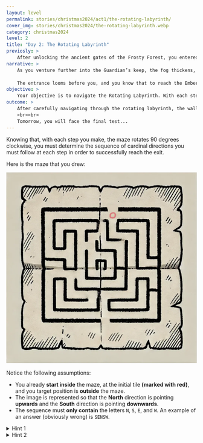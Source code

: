 ```yaml
---
layout: level
permalink: stories/christmas2024/act1/the-rotating-labyrinth/
cover_img: stories/christmas2024/the-rotating-labyrinth.webp
category: christmas2024
level: 2
title: "Day 2: The Rotating Labyrinth"
previosly: >
    After unlocking the ancient gates of the Frosty Forest, you entered the Guardian’s domain — a land now gripped by an unnatural chill.
narrative: >
    As you venture further into the Guardian’s keep, the fog thickens, and you find yourself standing before a massive structure made entirely of ice — the Rotating Labyrinth. People speak of this labyrinth as ever-shifting, a living maze that defends the path to the Ember of Warmth. Each step you take causes the walls to twist and the corridors to rotate, disorienting even the bravest of souls. To prepare for the challenge, you begin drawing the maze on a piece of paper, hoping to better navigate its twists and turns.

    The entrance looms before you, and you know that to reach the Ember, you must outwit the labyrinth’s magic. But beware, for every move you make will cause the maze to rotate, shifting the very ground beneath your feet. The journey ahead requires both cleverness and precision.
objective: >
    Your objective is to navigate the Rotating Labyrinth. With each step, the maze rotates 90 degrees clockwise. Solve the maze and plan your steps carefully to reach the exit and continue your quest to reignite the Ember of Warmth.
outcome: >
    After carefully navigating through the rotating labyrinth, the walls cease their movement, and you find the exit. The cold has deepened, but a distant light calls you onward. The Ember of Warmth is near, yet the Guardian's final trial awaits.
    <br><br>
    Tomorrow, you will face the final test...
---
```


Knowing that, with each step you make, the maze rotates 90 degrees clockwise, you must determine the sequence of cardinal directions you must follow at each step in order to successfully reach the exit.

Here is the maze that you drew:

<div><img class="challenge-img" src="/assets/img/stories/christmas2024/rotating-labyrinth-sketch.webp"></div>

Notice the following assumptions:
- You already **start inside** the maze, at the initial tile **(marked with red)**, and you target position is **outside** the maze.
- The image is represented so that the **North** direction is pointing **upwards** and the **South** direction is pointing **downwards**.
- The sequence must **only contain** the letters `N`, `S`, `E`, and `W`. An example of an answer (obviously wrong) is `SENSW`.

<details>
 <summary>Hint 1</summary>
 The simplest (yet most time-consuming) approach is to determine the path <b>dynamically</b>, by rotating the maze each time you make a move. But there is a clever way to solve it...
</details>

<details>
 <summary>Hint 2</summary>
 The second approach consists in determining the path <b>statically</b>, by solving the path while ignoring the rotations. After that, you only need to rotate each step according to its position in the sequence. For example, the second step should be rotated by 90 degrees, the third by 180 degrees, and so on.
</details>
